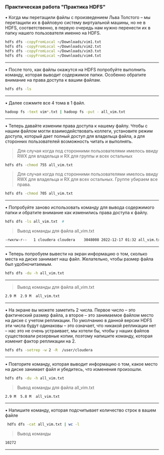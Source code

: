 ### Практическая работа "Практика HDFS"

• Когда мы перетащили файлы с произведением Льва Толстого – мы перетащили их в файловую систему виртуальной машины, но не в HDFS, соответственно, в первую очередь нам нужно перенести их в папку нашего пользователя именно на HDFS.

```bash
hdfs dfs -copyFromLocal ~/Downloads/vim1.txt
hdfs dfs -copyFromLocal ~/Downloads/vim2.txt
hdfs dfs -copyFromLocal ~/Downloads/vim3.txt
hdfs dfs -copyFromLocal ~/Downloads/vim4.txt
```
---
• После того, как файлы окажутся на HDFS попробуйте выполнить команду, которая выводит содержимое папки. Особенно обратите внимание на права доступа к вашим файлам.

```bash
hdfs dfs -ls
```
---
• Далее сожмите все 4 тома в 1 файл.

```bash
hadoop fs -text vim*.txt | hadoop fs -put - all_vim.txt
```
---  
• Теперь давайте изменим права доступа к нашему файлу. Чтобы с нашим файлом могли взаимодействовать коллеги, установите режим доступа, который дает полный доступ для владельца файла, а для сторонних пользователей возможность читать и выполнять.

> Для случая когда под сторонними пользователями имелось ввиду RWX для владельца и RX для группы и всех остальных
```bash
hdfs dfs -chmod 755 all_vim.txt
```

> Для случая когда под сторонними пользователями имелось ввиду RWX для владельца и RX для всех остальных. Группе убираем все права.
```bash
hdfs dfs -chmod 705 all_vim.txt
```
---  
• Попробуйте заново использовать команду для вывода содержимого папки и обратите внимание как изменились права доступа к файлу.

```bash
hdfs dfs -ls all_vim.txt  #
```

> Вывод команды для файла all_vim.txt
```bash
-rwxrw-r--   1 cloudera cloudera    3048008 2022-12-17 01:32 all_vim.txt
```
---
• Теперь попробуем вывести на экран информацию о том, сколько места на диске занимает наш файл. Желательно, чтобы размер файла был удобночитаемым.

```bash
hdfs dfs -du -h all_vim.txt
```
---
> Вывод команды для файла all_vim.txt
```bash
2.9 M  2.9 M  all_vim.txt
```
---
• На экране вы можете заметить 2 числа. Первое число – это фактический размер файла, а второе – это занимаемое файлом место на диске с учетом репликации. По умолчанию в данной версии HDFS эти числа будут одинаковы – это означает, что никакой репликации нет – нас это не очень устраивает, мы хотели бы, чтобы у наших файлов существовали резервные копии, поэтому напишите команду, которая изменит фактор репликации на 2.

```bash
hdfs dfs -setrep -w 2 -R  /user/cloudera
```
---
• Повторите команду, которая выводит информацию о том, какое место на диске занимает файл и убедитесь, что изменения произошли.

```bash
hdfs dfs -du -h all_vim.txt
```

> Вывод команды для файла all_vim.txt
```bash
2.9 M  5.8 M  all_vim.txt

```
---
• Напишите команду, которая подсчитывает количество строк в вашем файле

```bash
 hdfs dfs -cat all_vim.txt | wc -l
```
     
> Вывод команды
```bash
10272

```
---
